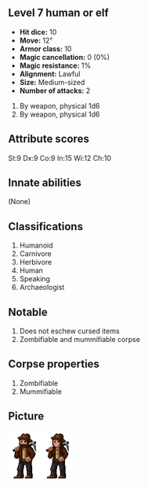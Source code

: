 ## Level 7 human or elf
- **Hit dice:** 10
- **Move:** 12"
- **Armor class:** 10
- **Magic cancellation:** 0 (0%)
- **Magic resistance:** 1%
- **Alignment:** Lawful
- **Size:** Medium-sized
- **Number of attacks:** 2
1. By weapon, physical 1d6
2. By weapon, physical 1d6
## Attribute scores
St:9 Dx:9 Co:9 In:15 Wi:12 Ch:10
## Innate abilities
(None)
## Classifications
1. Humanoid
2. Carnivore
3. Herbivore
4. Human
5. Speaking
6. Archaeologist
## Notable
1. Does not eschew cursed items
2. Zombifiable and mummifiable corpse
## Corpse properties
1. Zombifiable
2. Mummifiable
## Picture
![Archaeologist](https://github.com/hyvanmielenpelit/GnollHackTileSet/blob/main/Monsters/archaeologist/archaeologist.png) ![Archaeologist](https://github.com/hyvanmielenpelit/GnollHackTileSet/blob/main/Monsters/archaeologist/archaeologist_female.png)
